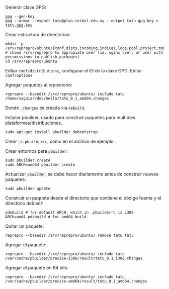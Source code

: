 Generar clave GPG:

    gpg --gen-key
    gpg --armor --export tatu@plan.ceibal.edu.uy --output tatu.gpg.key > tatu.gpg.key

Crear estructura de directorios:

    mkdir -p /srv/reprepro/ubuntu/{conf,dists,incoming,indices,logs,pool,project,tmpl}
    # chown /srv/reprepro to appropiate user (ie. nginx user, or user with persmissions to publish packages)
    cd /srv/reprepro/ubuntu

Editar `conf/distributions`, configurar el ID de la clave GPG.
Editar `conf/options`

Agregar paquetes al repositorio:

    reprepro --basedir /srv/reprepro/ubuntu/ include tatu /home/saguiar/dev/hello/tatu_0.1_amd64.changes

Donde `.changes` es creada via `debuild`.

Instalar pbuilder, usado para construir paquetes para multiples plataformas/distribuciones.

    sudo apt-get install pbuilder debootstrap 

Crear `~/.pbuilderrc`, como en el archivo de ejemplo.

Crear entornos para `pbuilder`:

    sudo pbuilder create
    sudo ARCH=amd64 pbuilder create

Actualizar `pbuilder`; se debe hacer diariamente antes de construir nuevos paquetes:

    sudo pbuilder update

Construir un paquete desde el directorio que contiene el código fuente y el directorio debian/:

    pdebuild # for default ARCH, which in .pbuilderrc is i386
    ARCH=amd4 pdebuild # for amd64 build.

Quitar un paquete:

    reprepro --basedir /srv/reprepro/ubuntu/ remove tatu tatu

Agregar el paquete:

    reprepro --basedir /srv/reprepro/ubuntu/ include tatu /var/cache/pbuilder/precise-i386/result/tatu_0.1_i386.changes

Agregar el paquete en 64 bits:

    reprepro --basedir /srv/reprepro/ubuntu/ include tatu /var/cache/pbuilder/precise-amd64/result/tatu_0.1_amd64.changes

